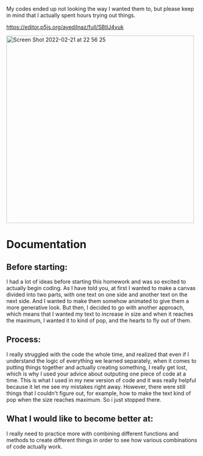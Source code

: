 My codes ended up not looking the way I wanted them to, but please keep in mind that I actually spent hours trying out things.

https://editor.p5js.org/ayedilnaz/full/SBtlJ4vuk

<img width="492" alt="Screen Shot 2022-02-21 at 22 56 25" src="https://user-images.githubusercontent.com/90758768/155012745-2b85f252-46ee-4bcf-afd7-21a0aae69448.png">

# Documentation
## Before starting:
I had a lot of ideas before starting this homework and was so excited to actually begin coding. As I have told you, at first I wanted to make a canvas divided into
two parts, with one text on one side and another text on the next side. And I wanted to make them somehow animated to give them a more generative look.
But then, I decided to go with another approach, which means that I wanted my text to increase in size and when it reaches the maximum, I wanted it to kind of pop,
and the hearts to fly out of them.

## Process:
I really struggled with the code the whole time, and realized that even if I understand the logic of everything we learned separately, when it comes to putting things
together and actually creating something, I really get lost, which is why I used your advice about outputing one piece of code at a time. This is what I used in my new
version of code and it was really helpful because it let me see my mistakes right away. However, there were still things that I couldn't figure out, for example, how to
make the text kind of pop when the size reaches maximum. So i just stopped there.

## What I would like to become better at:
I really need to practice more with combining different functions and methods to create different things in order to see how various combinations of code actually work.
